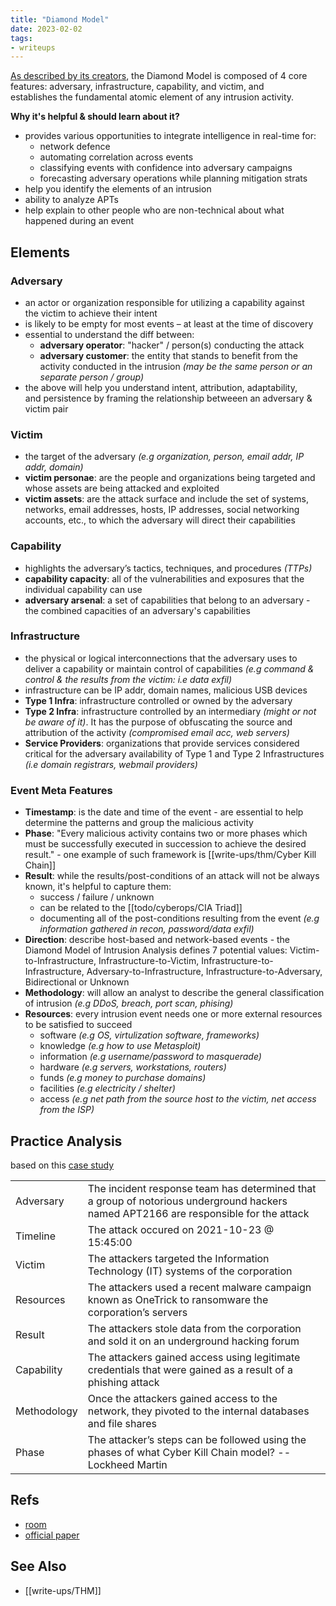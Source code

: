```yaml
---
title: "Diamond Model"
date: 2023-02-02
tags:
- writeups
---
```


[As described by its creators](https://www.activeresponse.org/wp-content/uploads/2013/07/diamond.pdf), the Diamond Model is composed of 4 core features: adversary, infrastructure, capability, and victim, and establishes the fundamental atomic element of any intrusion activity.

**Why it's helpful & should learn about it?**
- provides various opportunities to integrate intelligence in real-time for: 
	- network defence
	- automating correlation across events
	- classifying events with confidence into adversary campaigns
	- forecasting adversary operations while planning mitigation strats 
- help you identify the elements of an intrusion
- ability to analyze APTs
- help explain to other people who are non-technical about what happened during an event

## Elements

### Adversary
- an actor or organization responsible for utilizing a capability against the victim to achieve their intent
- is likely to be empty for most events – at least at the time of discovery
- essential to understand the diff between:
	- **adversary operator**: "hacker" / person(s) conducting the attack
	- **adversary customer**: the entity that stands to benefit from the activity conducted in the intrusion *(may be the same person or an separate person / group)*
- the above will help you understand intent, attribution, adaptability, and persistence by framing the relationship betweeen an adversary & victim pair

### Victim 
- the target of the adversary *(e.g organization, person, email addr, IP addr, domain)*
- **victim personae**: are the people and organizations being targeted and whose assets are being attacked and exploited
- **victim assets**: are the attack surface and include the set of systems, networks, email addresses, hosts, IP addresses, social networking accounts, etc., to which the adversary will direct their capabilities

### Capability
- highlights the adversary’s tactics, techniques, and procedures *(TTPs)*
- **capability capacity**: all of the vulnerabilities and exposures that the individual capability can use
- **adversary arsenal**: a set of capabilities that belong to an adversary - the combined capacities of an adversary's capabilities

### Infrastructure
- the physical or logical interconnections that the adversary uses to deliver a capability or maintain control of capabilities *(e.g command & control & the results from the victim: i.e data exfil)*
- infrastructure can be IP addr, domain names, malicious USB devices
- **Type 1 Infra**: infrastructure controlled or owned by the adversary
- **Type 2 Infra**: infrastructure controlled by an intermediary *(might or not be aware of it)*. It has the purpose of obfuscating the source and attribution of the activity *(compromised email acc, web servers)*
- **Service Providers**: organizations that provide services considered critical for the adversary availability of Type 1 and Type 2 Infrastructures *(i.e domain registrars, webmail providers)*
### Event Meta Features
- **Timestamp**: is the date and time of the event - are essential to help determine the patterns and group the malicious activity
- **Phase**: "Every malicious activity contains two or more phases which must be successfully executed in succession to achieve the desired result." - one example of such framework is [[write-ups/thm/Cyber Kill Chain]] 
- **Result**: while the results/post-conditions of an attack will not be always known, it's helpful to capture them:
	- success / failure / unknown
	- can be related to the [[todo/cyberops/CIA Triad]]
	- documenting all of the post-conditions resulting from the event *(e.g information gathered in recon, password/data exfil)*
- **Direction**: describe host-based and network-based events - the Diamond Model of Intrusion Analysis defines 7 potential values: Victim-to-Infrastructure, Infrastructure-to-Victim, Infrastructure-to-Infrastructure, Adversary-to-Infrastructure, Infrastructure-to-Adversary, Bidirectional or Unknown
- **Methodology**: will allow an analyst to describe the general classification of intrusion *(e.g DDoS, breach, port scan, phising)*
- **Resources**: every intrusion event needs one or more external resources to be satisfied to succeed
	- software *(e.g OS, virtulization software, frameworks)*
	- knowledge *(e.g how to use Metasploit)*
	- information *(e.g username/password to masquerade)*
	- hardware *(e.g servers, workstations, routers)*
	- funds *(e.g money to purchase domains)*
	- facilities *(e.g electricity / shelter)*
	- access *(e.g net path from the source host to the victim, net access from the ISP)*

## Practice Analysis
based on this [case study](https://media.kasperskycontenthub.com/wp-content/uploads/sites/43/2016/05/20081514/E-ISAC_SANS_Ukraine_DUC_5.pdf)

|             |                                                                                                                                      |
| ----------- | ------------------------------------------------------------------------------------------------------------------------------------ |
| Adversary   | The incident response team has determined that a group of notorious underground hackers named APT2166 are responsible for the attack |
| Timeline    | The attack occured on 2021-10-23 @ 15:45:00                                                                                                                                     |
| Victim      | The attackers targeted the Information Technology (IT) systems of the corporation                                                                                                                                  |
| Resources   | The attackers used a recent malware campaign known as OneTrick to ransomware the corporation’s servers                                                                                                                                     |
| Result      | The attackers stole data from the corporation and sold it on an underground hacking forum                                                                                                                                     |
| Capability  | The attackers gained access using legitimate credentials that were gained as a result of a phishing attack                                                                                                                                     |
| Methodology | Once the attackers gained access to the network, they pivoted to the internal databases and file shares                                                                                                                                     |
| Phase       | The attacker’s steps can be followed using the phases of what Cyber Kill Chain model? -- Lockheed Martin                                                                                                                                     |

## Refs
- [room](https://tryhackme.com/room/diamondmodelrmuwwg42)
- [official paper](https://www.activeresponse.org/wp-content/uploads/2013/07/diamond.pdf)

## See Also
- [[write-ups/THM]]
